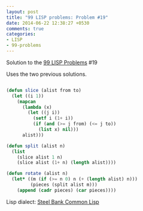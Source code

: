 ```yaml
---
layout: post
title: "99 LISP problems: Problem #19"
date: 2014-06-22 12:38:27 +0530
comments: true
categories: 
- LISP
- 99-problems
---
```


Solution to the [99 LISP Problems][99prob] #19

Uses the two previous solutions.


```cl

(defun slice (alist from to)
  (let ((i 1))
    (mapcan
      (lambda (x)
        (let ((j i))
          (setf i (1+ i))
          (if (and (>= j from) (<= j to))
            (list x) nil)))
      alist)))

(defun split (alist n)
  (list
    (slice alist 1 n)
    (slice alist (1+ n) (length alist))))

(defun rotate (alist n)
  (let* ((m (if (>= n 0) n (+ (length alist) n)))
         (pieces (split alist m)))
    (append (cadr pieces) (car pieces))))

```


Lisp dialect: [Steel Bank Common Lisp][sbcl]

<!--links-->
[99prob]: http://www.ic.unicamp.br/~meidanis/courses/mc336/2006s2/funcional/L-99_Ninety-Nine_Lisp_Problems.html
[sbcl]: http://www.sbcl.org/
